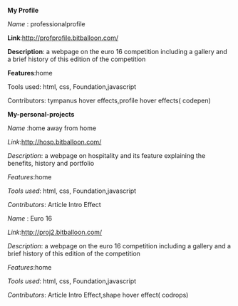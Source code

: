 **My Profile**

*Name* : professionalprofile

**Link**:http://profprofile.bitballoon.com/

**Description**: a webpage on the euro 16 competition including a gallery and a brief history of this edition of the competition

**Features**:home

Tools used: html, css, Foundation,javascript

Contributors: tympanus hover effects,profile hover effects( codepen) 






**My-personal-projects**





*Name* :home away from home

*Link*:http://hosp.bitballoon.com/

*Description*: a webpage on hospitality and its feature explaining the benefits, history and portfolio

*Features*:home

*Tools used*: html, css, Foundation,javascript

*Contributors*: Article Intro Effect




*Name* : Euro 16

*Link*:http://proj2.bitballoon.com/

*Description*: a webpage on the euro 16 competition including a gallery and a brief history of this edition of the competition

*Features*:home

*Tools used*: html, css, Foundation,javascript

*Contributors*: Article Intro Effect,shape hover effect( codrops) 

